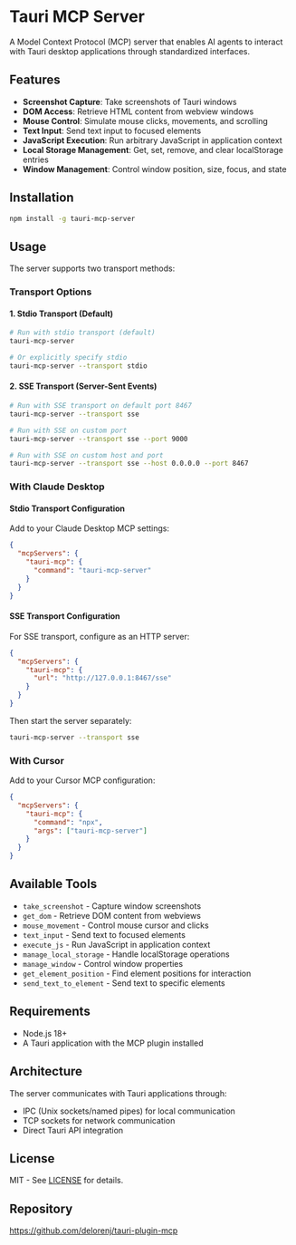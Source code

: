 # Tauri MCP Server

A Model Context Protocol (MCP) server that enables AI agents to interact with Tauri desktop applications through standardized interfaces.

## Features

- **Screenshot Capture**: Take screenshots of Tauri windows
- **DOM Access**: Retrieve HTML content from webview windows  
- **Mouse Control**: Simulate mouse clicks, movements, and scrolling
- **Text Input**: Send text input to focused elements
- **JavaScript Execution**: Run arbitrary JavaScript in application context
- **Local Storage Management**: Get, set, remove, and clear localStorage entries
- **Window Management**: Control window position, size, focus, and state

## Installation

```bash
npm install -g tauri-mcp-server
```

## Usage

The server supports two transport methods:

### Transport Options

#### 1. Stdio Transport (Default)
```bash
# Run with stdio transport (default)
tauri-mcp-server

# Or explicitly specify stdio
tauri-mcp-server --transport stdio
```

#### 2. SSE Transport (Server-Sent Events)
```bash
# Run with SSE transport on default port 8467
tauri-mcp-server --transport sse

# Run with SSE on custom port
tauri-mcp-server --transport sse --port 9000

# Run with SSE on custom host and port
tauri-mcp-server --transport sse --host 0.0.0.0 --port 8467
```

### With Claude Desktop

#### Stdio Transport Configuration
Add to your Claude Desktop MCP settings:

```json
{
  "mcpServers": {
    "tauri-mcp": {
      "command": "tauri-mcp-server"
    }
  }
}
```

#### SSE Transport Configuration
For SSE transport, configure as an HTTP server:

```json
{
  "mcpServers": {
    "tauri-mcp": {
      "url": "http://127.0.0.1:8467/sse"
    }
  }
}
```

Then start the server separately:
```bash
tauri-mcp-server --transport sse
```

### With Cursor

Add to your Cursor MCP configuration:

```json
{
  "mcpServers": {
    "tauri-mcp": {
      "command": "npx",
      "args": ["tauri-mcp-server"]
    }
  }
}
```

## Available Tools

- `take_screenshot` - Capture window screenshots
- `get_dom` - Retrieve DOM content from webviews
- `mouse_movement` - Control mouse cursor and clicks
- `text_input` - Send text to focused elements
- `execute_js` - Run JavaScript in application context
- `manage_local_storage` - Handle localStorage operations
- `manage_window` - Control window properties
- `get_element_position` - Find element positions for interaction
- `send_text_to_element` - Send text to specific elements

## Requirements

- Node.js 18+
- A Tauri application with the MCP plugin installed

## Architecture

The server communicates with Tauri applications through:
- IPC (Unix sockets/named pipes) for local communication
- TCP sockets for network communication
- Direct Tauri API integration

## License

MIT - See [LICENSE](../LICENSE) for details.

## Repository

https://github.com/delorenj/tauri-plugin-mcp
